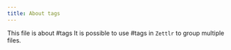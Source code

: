 ```yaml
---
title: About tags
---
```


This file is about #tags
It is possible to use #tags in `Zettlr` to group multiple files.